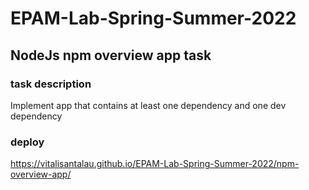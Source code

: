# EPAM-Lab-Spring-Summer-2022

## NodeJs npm overview app task

### task description
Implement app that contains at least one dependency and one dev dependency


### deploy
https://vitalisantalau.github.io/EPAM-Lab-Spring-Summer-2022/npm-overview-app/
